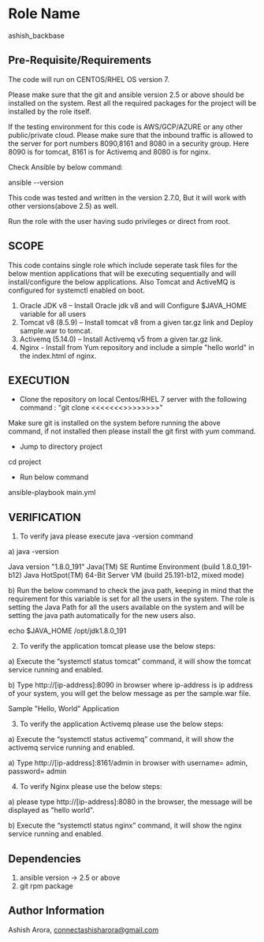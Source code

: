 
Role Name
=========
ashish_backbase


Pre-Requisite/Requirements
--------------------------

The code will run on CENTOS/RHEL OS version 7.

Please make sure that the git and ansible version 2.5 or above should be installed on the system. Rest all the required packages for the project will be installed by the role itself.
          
If the testing environment for this code is AWS/GCP/AZURE or any other public/private cloud. Please make sure that the inbound traffic is allowed to the server for port numbers 8090,8161 and 8080 in a security group. Here 8090 is for tomcat, 8161 is for Activemq and 8080 is for nginx. 
 
Check Ansible by below command:

ansible --version

This code was tested and written in the version 2.7.0, But it will work with other versions(above 2.5) as well.

Run the role with the user having sudo privileges or direct from root.


SCOPE
-----

This code contains single role which include seperate task files for the below mention applications that will be executing sequentially and will install/configure the below applications. Also Tomcat and ActiveMQ is configured for systemctl enabled on boot.

1. Oracle JDK v8 – Install Oracle jdk v8 and will Configure $JAVA_HOME variable for all users
2. Tomcat v8 (8.5.9) – Install tomcat v8 from a given tar.gz link and Deploy sample.war to tomcat.
3. Activemq (5.14.0) – Install Activemq v5 from a given tar.gz link.
4. Nginx - Install from Yum repository and include a simple &quot;hello world&quot; in the index.html of nginx.


EXECUTION
---------

- Clone the repository on local Centos/RHEL 7 server with the following command : "git clone <<<<<<<<URL>>>>>>>>>"

Make sure git is installed on the system before running the above command, if not installed then please install the git first with yum command.

- Jump to directory project
 
cd project

- Run below command 

ansible-playbook main.yml


VERIFICATION
------------

1. To verify java please execute java -version command
  
a) java -version

Java version "1.8.0_191" 
Java(TM) SE Runtime Environment (build 1.8.0_191-b12)
Java HotSpot(TM) 64-Bit Server VM (build 25.191-b12, mixed mode)         

b) Run the below command to check the java path, keeping in mind that the requirement for this variable is set for all the users in the system. The role is setting the Java Path for all the users available on the system and will be setting the java path automatically for the new users also.

echo $JAVA_HOME
/opt/jdk1.8.0_191


2. To verify the application tomcat please use the below steps:

a)      Execute the “systemctl status tomcat” command, it will show the tomcat service running and enabled.

b)      Type http://[ip-address]:8090 in browser where ip-address is ip address of your system, you will get the below message as per the sample.war file.

  Sample "Hello, World" Application



3. To verify the application Activemq please use the below steps:

a) 	Execute the “systemctl status activemq” command, it will show the activemq service running and enabled.

a)      Type http://[ip-address]:8161/admin in browser with username= admin, password= admin



4. To verify Nginx please use the below steps:

a) please type http://[ip-address]:8080 in the browser, the message will be displayed as "hello world".

b) Execute the “systemctl status nginx” command, it will show the nginx service running and enabled.

 
Dependencies
------------
1. ansible version -> 2.5 or above
2. git rpm package

Author Information
------------------
Ashish Arora, connectashisharora@gmail.com

